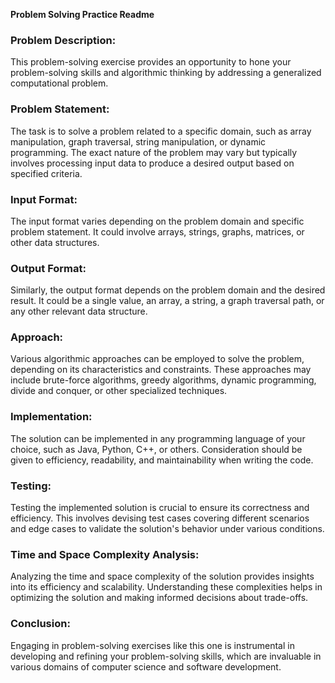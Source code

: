 **Problem Solving Practice Readme**

### Problem Description:
This problem-solving exercise provides an opportunity to hone your problem-solving skills and algorithmic thinking by addressing a generalized computational problem.

### Problem Statement:
The task is to solve a problem related to a specific domain, such as array manipulation, graph traversal, string manipulation, or dynamic programming. The exact nature of the problem may vary but typically involves processing input data to produce a desired output based on specified criteria.

### Input Format:
The input format varies depending on the problem domain and specific problem statement. It could involve arrays, strings, graphs, matrices, or other data structures.

### Output Format:
Similarly, the output format depends on the problem domain and the desired result. It could be a single value, an array, a string, a graph traversal path, or any other relevant data structure.

### Approach:
Various algorithmic approaches can be employed to solve the problem, depending on its characteristics and constraints. These approaches may include brute-force algorithms, greedy algorithms, dynamic programming, divide and conquer, or other specialized techniques.

### Implementation:
The solution can be implemented in any programming language of your choice, such as Java, Python, C++, or others. Consideration should be given to efficiency, readability, and maintainability when writing the code.

### Testing:
Testing the implemented solution is crucial to ensure its correctness and efficiency. This involves devising test cases covering different scenarios and edge cases to validate the solution's behavior under various conditions.

### Time and Space Complexity Analysis:
Analyzing the time and space complexity of the solution provides insights into its efficiency and scalability. Understanding these complexities helps in optimizing the solution and making informed decisions about trade-offs.

### Conclusion:
Engaging in problem-solving exercises like this one is instrumental in developing and refining your problem-solving skills, which are invaluable in various domains of computer science and software development.

